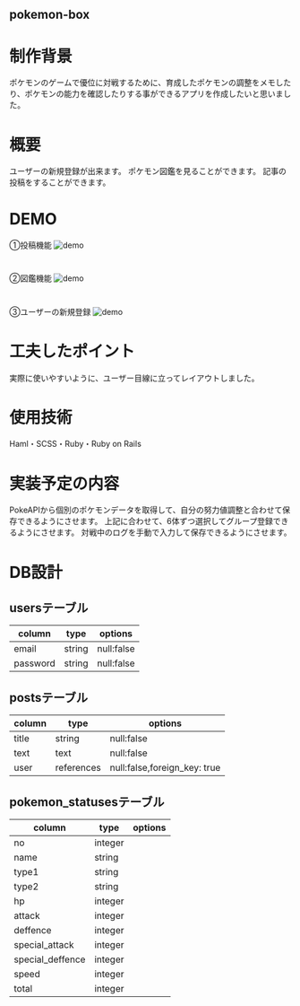 ## pokemon-box

# 制作背景
ポケモンのゲームで優位に対戦するために、育成したポケモンの調整をメモしたり、ポケモンの能力を確認したりする事ができるアプリを作成したいと思いました。

# 概要
ユーザーの新規登録が出来ます。
ポケモン図鑑を見ることができます。
記事の投稿をすることができます。

# DEMO

①投稿機能
![demo](https://gyazo.com/9241547488bf0fe2545b58373fe6aa05/raw)

# 
②図鑑機能
![demo](https://gyazo.com/7d0d03a6a2d48b5a916e0def824da210/raw)

#
③ユーザーの新規登録
![demo](https://gyazo.com/bba77db69b2c67789a163057c8b93904)

# 工夫したポイント
実際に使いやすいように、ユーザー目線に立ってレイアウトしました。

# 使用技術
Haml・SCSS・Ruby・Ruby on Rails

# 実装予定の内容

PokeAPIから個別のポケモンデータを取得して、自分の努力値調整と合わせて保存できるようにさせます。
上記に合わせて、6体ずつ選択してグループ登録できるようにさせます。
対戦中のログを手動で入力して保存できるようにさせます。


# DB設計

## usersテーブル

| column           |type               |options             |
|------------------|-------------------|--------------------|
| email            |string             |null:false          |
| password         |string             |null:false          |

## postsテーブル

| column           |type               |options             |
|------------------|-------------------|--------------------|
| title            |string             |null:false          |
| text             |text               |null:false          |
| user             |references         |null:false,foreign_key: true |


## pokemon_statusesテーブル

| column           |type               |options             |
|------------------|-------------------|--------------------|
| no               |integer            |                    |
| name             |string             |                    |
| type1            |string             |                    |
| type2            |string             |                    |
| hp               |integer            |                    |
| attack           |integer            |                    |
| deffence         |integer            |                    |
| special_attack   |integer            |                    |
| special_deffence |integer            |                    |
| speed            |integer            |                    |
| total            |integer            |                    |

